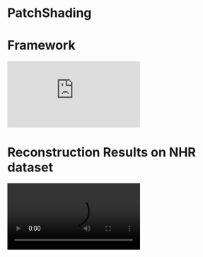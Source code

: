 # PatchShading

# Framework
![framework](https://github.com/l1346792580123/PatchShading/blob/main/fig/overview.pdf)

# Reconstruction Results on NHR dataset

<video id="ret1">
      <source id="ret1" src="https://github.com/l1346792580123/PatchShading/blob/main/fig/re1.mp4" type="video/mp4">
</videos>

<video id="ret2">
      <source id="ret2" src="https://github.com/l1346792580123/PatchShading/blob/main/fig/re2.mp4" type="video/mp4">
</videos>

<video id="ret3">
      <source id="ret3" src="https://github.com/l1346792580123/PatchShading/blob/main/fig/re3.mp4" type="video/mp4">
</videos>

<video id="ret4">
      <source id="ret4" src="https://github.com/l1346792580123/PatchShading/blob/main/fig/re4.mp4" type="video/mp4">
</videos>

# Reconstruction Results on in the wild video

<video id="wild">
      <source id="wild" src="https://github.com/l1346792580123/PatchShading/blob/main/fig/wild.mp4" type="video/mp4">
</videos>
